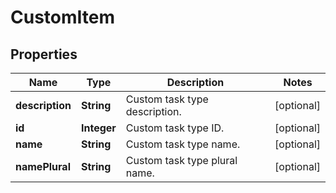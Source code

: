 

# CustomItem


## Properties

| Name | Type | Description | Notes |
|------------ | ------------- | ------------- | -------------|
|**description** | **String** | Custom task type description. |  [optional] |
|**id** | **Integer** | Custom task type ID. |  [optional] |
|**name** | **String** | Custom task type name. |  [optional] |
|**namePlural** | **String** | Custom task type plural name. |  [optional] |




